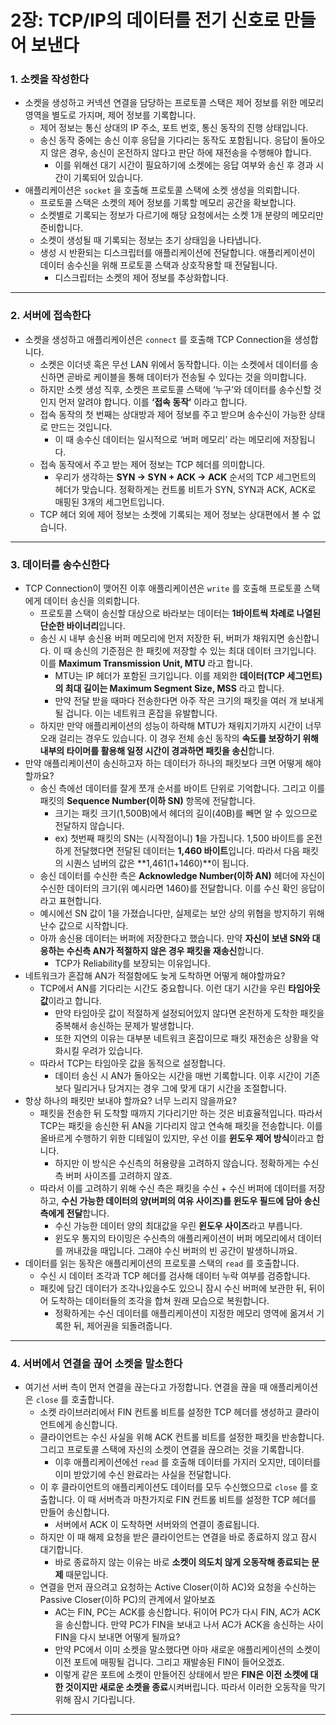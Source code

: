 # 2장: TCP/IP의 데이터를 전기 신호로 만들어 보낸다

### 1. 소켓을 작성한다

- 소켓을 생성하고 커넥션 연결을 담당하는 프로토콜 스택은 제어 정보를 위한 메모리 영역을 별도로 가지며, 제어 정보를 기록합니다.
    - 제어 정보는 통신 상대의 IP 주소, 포트 번호, 통신 동작의 진행 상태입니다.
    - 송신 동작 중에는 송신 이후 응답을 기다리는 동작도 포함됩니다. 응답이 돌아오지 않은 경우, 송신이 온전하지 않다고 판단 하에 재전송을 수행해야 합니다.
        - 이를 위해선 대기 시간이 필요하기에 소켓에는 응답 여부와 송신 후 경과 시간이 기록되어 있습니다.
- 애플리케이션은 `socket` 을 호출해 프로토콜 스택에 소켓 생성을 의뢰합니다.
    - 프로토콜 스택은 소켓의 제어 정보를 기록할 메모리 공간을 확보합니다.
    - 소켓별로 기록되는 정보가 다르기에 해당 요청에서는 소켓 1개 분량의 메모리만 준비합니다.
    - 소켓이 생성될 때 기록되는 정보는 초기 상태임을 나타냅니다.
    - 생성 시 반환되는 디스크립터를 애플리케이션에 전달합니다. 애플리케이션이 데이터 송수신을 위해 프로토콜 스택과 상호작용할 때 전달됩니다.
        - 디스크립터는 소켓의 제어 정보를 추상화합니다.

---

### 2. 서버에 접속한다

- 소켓을 생성하고 애플리케이션은 `connect` 를 호출해 TCP Connection을 생성합니다.
    - 소켓은 이더넷 혹은 무선 LAN 위에서 동작합니다. 이는 소켓에서 데이터를 송신하면 곧바로 케이블을 통해 데이터가 전송될 수 있다는 것을 의미합니다.
    - 하지만 소켓 생성 직후, 소켓은 프로토콜 스택에 ‘누구’와 데이터를 송수신할 것인지 먼저 알려야 합니다. 이를 **‘접속 동작’** 이라고 합니다.
    - 접속 동작의 첫 번째는 상대방과 제어 정보를 주고 받으며 송수신이 가능한 상태로 만드는 것입니다.
        - 이 때 송수신 데이터는 일시적으로 ‘버퍼 메모리’ 라는 메모리에 저장됩니다.
    - 접속 동작에서 주고 받는 제어 정보는 TCP 헤더를 의미합니다.
        - 우리가 생각하는 **SYN → SYN + ACK → ACK** 순서의 TCP 세그먼트의 헤더가 맞습니다. 정확하게는 컨트롤 비트가 SYN, SYN과 ACK, ACK로 매핑된 3개의 세그먼트입니다.
    - TCP 헤더 외에 제어 정보는 소켓에 기록되는 제어 정보는 상대편에서 볼 수 없습니다.

---

### 3. 데이터를 송수신한다

- TCP Connection이 맺어진 이후 애플리케이션은 `write` 를 호출해 프로토콜 스택에게 데이터 송신을 의뢰합니다.
    - 프로토콜 스택이 송신할 대상으로 바라보는 데이터는 **1바이트씩 차례로 나열된 단순한 바이너리**입니다.
    - 송신 시 내부 송신용 버퍼 메모리에 먼저 저장한 뒤, 버퍼가 채워지면 송신합니다. 이 때 송신의 기준점은 한 패킷에 저장할 수 있는 최대 데이터 크기입니다. 이를 **Maximum Transmission Unit, MTU** 라고 합니다.
        - MTU는 IP 헤더가 포함된 크기입니다. 이를 제외한 **데이터(TCP 세그먼트)의 최대 길이는 Maximum Segment Size, MSS** 라고 합니다.
        - 만약 전달 받을 때마다 전송한다면 아주 작은 크기의 패킷을 여러 개 보내게 될 겁니다. 이는 네트워크 혼잡을 유발합니다.
    - 하지만 만약 애플리케이션의 성능이 하락해 MTU가 채워지기까지 시간이 너무 오래 걸리는 경우도 있습니다. 이 경우 전체 송신 동작의 **속도를 보장하기 위해 내부의 타이머를 활용해 일정 시간이 경과하면 패킷을 송신**합니다.
- 만약 애플리케이션이 송신하고자 하는 데이터가 하나의 패킷보다 크면 어떻게 해야할까요?
    - 송신 측에선 데이터를 잘게 쪼개 순서를 바이트 단위로 기억합니다. 그리고 이를 패킷의 **Sequence Number(이하 SN)** 항목에 전달합니다.
        - 크기는 패킷 크기(1,500B)에서 헤더의 길이(40B)를 빼면 알 수 있으므로 전달하지 않습니다.
        - ex) 첫번째 패킷의 SN는 (시작점이니) **1**을 가집니다. 1,500 바이트를 온전하게 전달했다면 전달된 데이터는 **1,460 바이트**입니다. 따라서 다음 패킷의 시퀀스 넘버의 값은 **1,461(1+1460)**이 됩니다.
    - 송신 데이터를 수신한 측은 **Acknowledge Number(이하 AN)** 헤더에 자신이 수신한 데이터의 크기(위 예시라면 1460)를 전달합니다. 이를 수신 확인 응답이라고 표현합니다.
    - 예시에선 SN 값이 1을 가졌습니다만, 실제로는 보안 상의 위협을 방지하기 위해 난수 값으로 시작합니다.
    - 아까 송신용 데이터는 버퍼에 저장한다고 했습니다. 만약 **자신이 보낸 SN와 대응하는 수신측 AN가 적절하지 않은 경우 패킷을 재송신**합니다.
        - TCP가 Reliability를 보장되는 이유입니다.
- 네트워크가 혼잡해 AN가 적절함에도 늦게 도착하면 어떻게 해야할까요?
    - TCP에서 AN를 기다리는 시간도 중요합니다. 이런 대기 시간을 우린 **타임아웃 값**이라고 합니다.
        - 만약 타임아웃 값이 적절하게 설정되어있지 않다면 온전하게 도착한 패킷을 중복해서 송신하는 문제가 발생합니다.
        - 또한 지연의 이유는 대부분 네트워크 혼잡이므로 패킷 재전송은 상황을 악화시킬 우려가 있습니다.
    - 따라서 TCP는 타임아웃 값을 동적으로 설정합니다.
        - 데이터 송신 시 AN가 돌아오는 시간을 매번 기록합니다. 이후 시간이 기존보다 밀리거나 당겨지는 경우 그에 맞게 대기 시간을 조절합니다.
- 항상 하나의 패킷만 보내야 할까요? 너무 느리지 않을까요?
    - 패킷을 전송한 뒤 도착할 때까지 기다리기만 하는 것은 비효율적입니다. 따라서 TCP는 패킷을 송신한 뒤 AN을 기다리지 않고 연속해 패킷을 전송합니다. 이를 올바르게 수행하기 위한 디테일이 있지만, 우선 이를 **윈도우 제어 방식**이라고 합니다.
        - 하지만 이 방식은 수신측의 허용량을 고려하지 않습니다. 정확하게는 수신 측 버퍼 사이즈를 고려하지 않죠.
    - 따라서 이를 고려하기 위해 수신 측은 패킷을 수신 + 수신 버퍼에 데이터를 저장하고, **수신 가능한 데이터의 양(버퍼의 여유 사이즈)를 윈도우 필드에 담아 송신 측에게 전달**합니다.
        - 수신 가능한 데이터 양의 최대값을 우린 **윈도우 사이즈**라고 부릅니다.
        - 윈도우 통지의 타이밍은 수신측의 애플리케이션이 버퍼 메모리에서 데이터를 꺼내갔을 때입니다. 그래야 수신 버퍼의 빈 공간이 발생하니까요.
- 데이터를 읽는 동작은 애플리케이션의 프로토콜 스택의 `read` 를 호출합니다.
    - 수신 시 데이터 조각과 TCP 헤더를 검사해 데이터 누락 여부를 검증합니다.
    - 패킷에 담긴 데이터가 조각나있을수도 있으니 잠시 수신 버퍼에 보관한 뒤, 뒤이어 도착하는 데이터들의 조각을 합쳐 원래 모습으로 복원합니다.
        - 정확하게는 수신 데이터를 애플리케이션이 지정한 메모리 영역에 옮겨서 기록한 뒤, 제어권을 되돌려줍니다.

---

### 4. 서버에서 연결을 끊어 소켓을 말소한다

- 여기선 서버 측이 먼저 연결을 끊는다고 가정합니다. 연결을 끊을 때 애플리케이션은 `close` 를 호출합니다.
    - 소켓 라이브러리에서 FIN 컨트롤 비트를 설정한 TCP 헤더를 생성하고 클라이언트에게 송신합니다.
    - 클라이언트는 수신 사실을 위해 ACK 컨트롤 비트를 설정한 패킷을 반송합니다. 그리고 프로토콜 스택에 자신의 소켓이 연결을 끊으려는 것을 기록합니다.
        - 이후 애플리케이션에선 `read` 를 호출해 데이터를 가지러 오지만, 데이터를 이미 받았기에 수신 완료라는 사실을 전달합니다.
    - 이 후 클라이언트의 애플리케이션도 데이터를 모두 수신했으므로 `close` 를 호출합니다. 이 때 서버측과 마찬가지로 FIN 컨트롤 비트를 설정한 TCP 헤더를 만들어 송신합니다.
        - 서버에서 ACK 이 도착하면 서버와의 연결이 종료됩니다.
    - 하지만 이 때 해제 요청을 받은 클라이언트는 연결을 바로 종료하지 않고 잠시 대기합니다.
        - 바로 종료하지 않는 이유는 바로 **소켓이 의도치 않게 오동작해 종료되는 문제** 때문입니다.
    - 연결을 먼저 끊으려고 요청하는 Active Closer(이하 AC)와 요청을 수신하는 Passive Closer(이하 PC)의 관계에서 알아보죠
        - AC는 FIN, PC는 ACK를 송신합니다. 뒤이어 PC가 다시 FIN, AC가 ACK을 송신합니다. 만약 PC가 FIN을 보내고 나서 AC가 ACK을 송신하는 사이 FIN을 다시 보내면 어떻게 될까요?
        - 만약 PC에서 이미 소켓을 말소했다면 아마 새로운 애플리케이션의 소켓이 이전 포트에 매핑될 겁니다. 그리고 재발송된 FIN이 들어오겠죠.
        - 이렇게 같은 포트에 소켓이 만들어진 상태에서 받은 **FIN은 이전 소켓에 대한 것이지만 새로운 소켓을 종료**시켜버립니다. 따라서 이러한 오동작을 막기 위해 잠시 기다립니다.

---